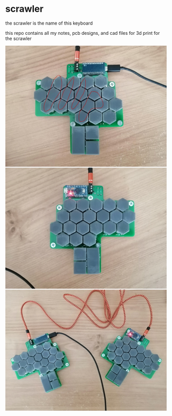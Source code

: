 # scrawler
the scrawler is the name of this keyboard

this repo contains all my notes, pcb designs, and cad files for 3d print for the scrawler

![prototype left side](notes/v0.1/IMG_20210712_093350.jpg)
![prototype right side](notes/v0.1/IMG_20210712_093407.jpg)
![prototype both sides](notes/v0.1/IMG_20210712_093523.jpg)
